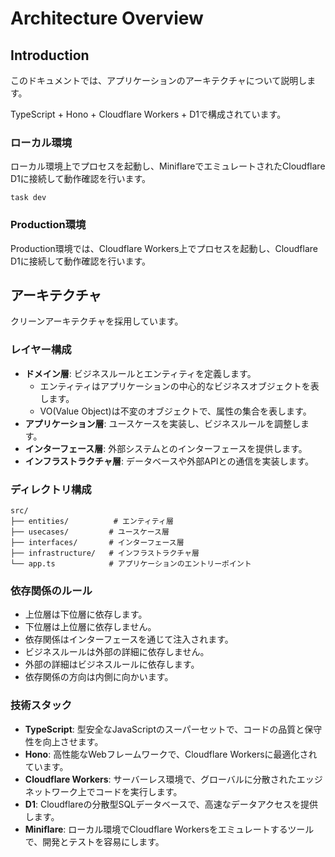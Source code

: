 # Architecture Overview

## Introduction

このドキュメントでは、アプリケーションのアーキテクチャについて説明します。

TypeScript + Hono + Cloudflare Workers + D1で構成されています。

### ローカル環境

ローカル環境上でプロセスを起動し、MiniflareでエミュレートされたCloudflare
D1に接続して動作確認を行います。

```shell
task dev
```

### Production環境

Production環境では、Cloudflare Workers上でプロセスを起動し、Cloudflare
D1に接続して動作確認を行います。

## アーキテクチャ

クリーンアーキテクチャを採用しています。

### レイヤー構成

- **ドメイン層**: ビジネスルールとエンティティを定義します。
  - エンティティはアプリケーションの中心的なビジネスオブジェクトを表します。
  - VO(Value Object)は不変のオブジェクトで、属性の集合を表します。
- **アプリケーション層**: ユースケースを実装し、ビジネスルールを調整します。
- **インターフェース層**: 外部システムとのインターフェースを提供します。
- **インフラストラクチャ層**: データベースや外部APIとの通信を実装します。

### ディレクトリ構成

```
src/
├── entities/          # エンティティ層
├── usecases/         # ユースケース層
├── interfaces/       # インターフェース層
├── infrastructure/   # インフラストラクチャ層
└── app.ts            # アプリケーションのエントリーポイント
```

### 依存関係のルール

- 上位層は下位層に依存します。
- 下位層は上位層に依存しません。
- 依存関係はインターフェースを通じて注入されます。
- ビジネスルールは外部の詳細に依存しません。
- 外部の詳細はビジネスルールに依存します。
- 依存関係の方向は内側に向かいます。

### 技術スタック

- **TypeScript**:
  型安全なJavaScriptのスーパーセットで、コードの品質と保守性を向上させます。
- **Hono**: 高性能なWebフレームワークで、Cloudflare
  Workersに最適化されています。
- **Cloudflare Workers**:
  サーバーレス環境で、グローバルに分散されたエッジネットワーク上でコードを実行します。
- **D1**:
  Cloudflareの分散型SQLデータベースで、高速なデータアクセスを提供します。
- **Miniflare**: ローカル環境でCloudflare
  Workersをエミュレートするツールで、開発とテストを容易にします。
